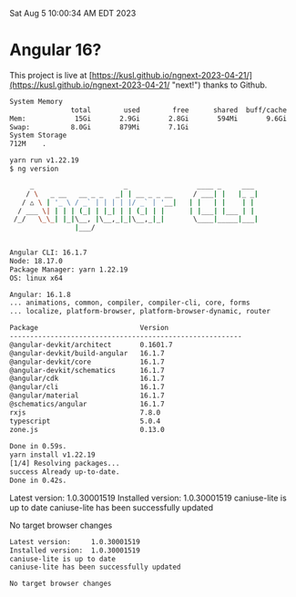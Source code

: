 Sat Aug  5 10:00:34 AM EDT 2023

# Angular 16?


This project is live at [https://kusl.github.io/ngnext-2023-04-21/](https://kusl.github.io/ngnext-2023-04-21/ "next!") thanks to Github.

```bash
System Memory
               total        used        free      shared  buff/cache   available
Mem:            15Gi       2.9Gi       2.8Gi       594Mi       9.6Gi        11Gi
Swap:          8.0Gi       879Mi       7.1Gi
System Storage
712M	.
```
```bash
yarn run v1.22.19
$ ng version

     _                      _                 ____ _     ___
    / \   _ __   __ _ _   _| | __ _ _ __     / ___| |   |_ _|
   / △ \ | '_ \ / _` | | | | |/ _` | '__|   | |   | |    | |
  / ___ \| | | | (_| | |_| | | (_| | |      | |___| |___ | |
 /_/   \_\_| |_|\__, |\__,_|_|\__,_|_|       \____|_____|___|
                |___/
    

Angular CLI: 16.1.7
Node: 18.17.0
Package Manager: yarn 1.22.19
OS: linux x64

Angular: 16.1.8
... animations, common, compiler, compiler-cli, core, forms
... localize, platform-browser, platform-browser-dynamic, router

Package                         Version
---------------------------------------------------------
@angular-devkit/architect       0.1601.7
@angular-devkit/build-angular   16.1.7
@angular-devkit/core            16.1.7
@angular-devkit/schematics      16.1.7
@angular/cdk                    16.1.7
@angular/cli                    16.1.7
@angular/material               16.1.7
@schematics/angular             16.1.7
rxjs                            7.8.0
typescript                      5.0.4
zone.js                         0.13.0
    
Done in 0.59s.
yarn install v1.22.19
[1/4] Resolving packages...
success Already up-to-date.
Done in 0.42s.
```
Latest version:     1.0.30001519
Installed version:  1.0.30001519
caniuse-lite is up to date
caniuse-lite has been successfully updated

No target browser changes
```bash
Latest version:     1.0.30001519
Installed version:  1.0.30001519
caniuse-lite is up to date
caniuse-lite has been successfully updated

No target browser changes
```
```bash
